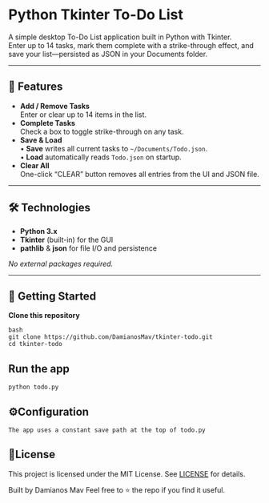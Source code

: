 # Python Tkinter To-Do List

A simple desktop To-Do List application built in Python with Tkinter.  
Enter up to 14 tasks, mark them complete with a strike-through effect, and save your list—persisted as JSON in your Documents folder.

---

## 📝 Features

- **Add / Remove Tasks**  
  Enter or clear up to 14 items in the list.  
- **Complete Tasks**  
  Check a box to toggle strike-through on any task.  
- **Save & Load**  
  • **Save** writes all current tasks to `~/Documents/Todo.json`.  
  • **Load** automatically reads `Todo.json` on startup.  
- **Clear All**  
  One-click “CLEAR” button removes all entries from the UI and JSON file.

---

## 🛠️ Technologies

- **Python 3.x**  
- **Tkinter** (built-in) for the GUI  
- **pathlib** & **json** for file I/O and persistence  

_No external packages required._

---

## 🚀 Getting Started

 **Clone this repository**  
   ```
   bash
   git clone https://github.com/DamianosMav/tkinter-todo.git
   cd tkinter-todo
   ```

## Run the app
    python todo.py


## ⚙️Configuration
    The app uses a constant save path at the top of todo.py

## 📄License
This project is licensed under the MIT License. See [LICENSE](LICENSE) for details.


Built by Damianos Mav
Feel free to ⭐ the repo if you find it useful.